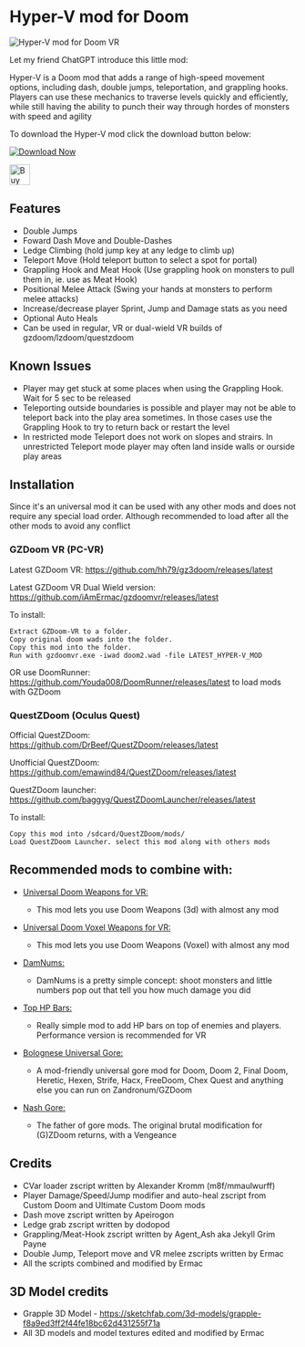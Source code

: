# Hyper-V mod for Doom

![Hyper-V mod for Doom VR](https://i.imgflip.com/79fd43.gif)

Let my friend ChatGPT introduce this little mod:

Hyper-V is a Doom mod that adds a range of high-speed movement options, including dash, double jumps, teleportation, and grappling hooks. Players can use these mechanics to traverse levels quickly and efficiently, while still having the ability to punch their way through hordes of monsters with speed and agility

To download the Hyper-V mod click the download button below:

[![Download Now](https://raster.shields.io/github/downloads/iAmErmac/Hyper-V/total)](https://github.com/iAmErmac/Hyper-V/releases/latest)

[<img src="https://cdn.ko-fi.com/cdn/kofi2.png?v=2" height="36" alt="Buy me a Cofee!">](https://ko-fi.com/ermac)

## Features
* Double Jumps
* Foward Dash Move and Double-Dashes
* Ledge Climbing (hold jump key at any ledge to climb up)
* Teleport Move (Hold teleport button to select a spot for portal)
* Grappling Hook and Meat Hook (Use grappling hook on monsters to pull them in, ie. use as Meat Hook)
* Positional Melee Attack (Swing your hands at monsters to perform melee attacks)
* Increase/decrease player Sprint, Jump and Damage stats as you need
* Optional Auto Heals
* Can be used in regular, VR or dual-wield VR builds of gzdoom/lzdoom/questzdoom

## Known Issues
* Player may get stuck at some places when using the Grappling Hook. Wait for 5 sec to be released
* Teleporting outside boundaries is possible and player may not be able to teleport back into the play area sometimes. In those cases use the Grappling Hook to try to return back or restart the level
* In restricted mode Teleport does not work on slopes and strairs. In unrestricted Teleport mode player may often land inside walls or ourside play areas

## Installation

Since it's an universal mod it can be used with any other mods and does not require any special load order. Although recommended to load after all the other mods to avoid any conflict

### GZDoom VR (PC-VR)

Latest GZDoom VR: https://github.com/hh79/gz3doom/releases/latest

Latest GZDoom VR Dual Wield version: https://github.com/iAmErmac/gzdoomvr/releases/latest

To install:

    Extract GZDoom-VR to a folder.
    Copy original doom wads into the folder.
    Copy this mod into the folder.
    Run with gzdoomvr.exe -iwad doom2.wad -file LATEST_HYPER-V_MOD
  
OR use DoomRunner: https://github.com/Youda008/DoomRunner/releases/latest to load mods with GZDoom

### QuestZDoom (Oculus Quest)

Official QuestZDoom: https://github.com/DrBeef/QuestZDoom/releases/latest

Unofficial QuestZDoom: https://github.com/emawind84/QuestZDoom/releases/latest

QuestZDoom launcher: https://github.com/baggyg/QuestZDoomLauncher/releases/latest

To install:

    Copy this mod into /sdcard/QuestZDoom/mods/
    Load QuestZDoom Launcher. select this mod along with others mods

## Recommended mods to combine with:

* [Universal Doom Weapons for VR:](https://github.com/iAmErmac/Universal_Doom_3DWeapons_VR)
  - This mod lets you use Doom Weapons (3d) with almost any mod

* [Universal Doom Voxel Weapons for VR:](https://github.com/iAmErmac/Universal_Doom_VoxelWeapons_VR)
  - This mod lets you use Doom Weapons (Voxel) with almost any mod
  
* [DamNums:](https://forum.zdoom.org/viewtopic.php?t=55048)
  - DamNums is a pretty simple concept: shoot monsters and little numbers pop out that tell you how much damage you did
  
* [Top HP Bars:](https://forum.zdoom.org/viewtopic.php?t=55048)
  - Really simple mod to add HP bars on top of enemies and players. Performance version is recommended for VR
  
* [Bolognese Universal Gore:](https://www.moddb.com/mods/brutal-doom/downloads/bolognese-gore-mod-v20)
  - A mod-friendly universal gore mod for Doom, Doom 2, Final Doom, Heretic, Hexen, Strife, Hacx, FreeDoom, Chex Quest and anything else you can run on Zandronum/GZDoom
  
* [Nash Gore:](https://forum.zdoom.org/viewtopic.php?t=62641)
  - The father of gore mods. The original brutal modification for (G)ZDoom returns, with a Vengeance

## Credits

* CVar loader zscript written by Alexander Kromm (m8f/mmaulwurff)
* Player Damage/Speed/Jump modifier and auto-heal zscript from Custom Doom and Ultimate Custom Doom mods
* Dash move zscript written by Apeirogon
* Ledge grab zscript written by dodopod
* Grappling/Meat-Hook zscript written by Agent_Ash aka Jekyll Grim Payne
* Double Jump, Teleport move and VR melee zscripts written by Ermac
* All the scripts combined and modified by Ermac

## 3D Model credits

* Grapple 3D Model - https://sketchfab.com/3d-models/grapple-f8a9ed3ff2f44fe18bc62d431255f71a
* All 3D models and model textures edited and modified by Ermac
